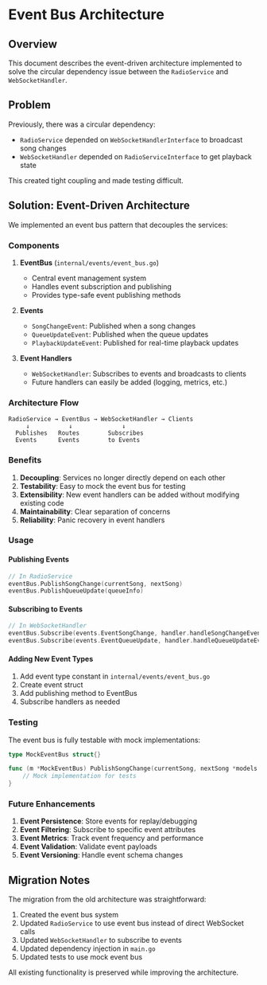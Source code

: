 # Event Bus Architecture

## Overview

This document describes the event-driven architecture implemented to solve the circular dependency issue between the `RadioService` and `WebSocketHandler`.

## Problem

Previously, there was a circular dependency:
- `RadioService` depended on `WebSocketHandlerInterface` to broadcast song changes
- `WebSocketHandler` depended on `RadioServiceInterface` to get playback state

This created tight coupling and made testing difficult.

## Solution: Event-Driven Architecture

We implemented an event bus pattern that decouples the services:

### Components

1. **EventBus** (`internal/events/event_bus.go`)
   - Central event management system
   - Handles event subscription and publishing
   - Provides type-safe event publishing methods

2. **Events**
   - `SongChangeEvent`: Published when a song changes
   - `QueueUpdateEvent`: Published when the queue updates
   - `PlaybackUpdateEvent`: Published for real-time playback updates

3. **Event Handlers**
   - `WebSocketHandler`: Subscribes to events and broadcasts to clients
   - Future handlers can easily be added (logging, metrics, etc.)

### Architecture Flow

```
RadioService → EventBus → WebSocketHandler → Clients
     ↓           ↓              ↓
  Publishes   Routes        Subscribes
  Events      Events        to Events
```

### Benefits

1. **Decoupling**: Services no longer directly depend on each other
2. **Testability**: Easy to mock the event bus for testing
3. **Extensibility**: New event handlers can be added without modifying existing code
4. **Maintainability**: Clear separation of concerns
5. **Reliability**: Panic recovery in event handlers

### Usage

#### Publishing Events

```go
// In RadioService
eventBus.PublishSongChange(currentSong, nextSong)
eventBus.PublishQueueUpdate(queueInfo)
```

#### Subscribing to Events

```go
// In WebSocketHandler
eventBus.Subscribe(events.EventSongChange, handler.handleSongChangeEvent)
eventBus.Subscribe(events.EventQueueUpdate, handler.handleQueueUpdateEvent)
```

#### Adding New Event Types

1. Add event type constant in `internal/events/event_bus.go`
2. Create event struct
3. Add publishing method to EventBus
4. Subscribe handlers as needed

### Testing

The event bus is fully testable with mock implementations:

```go
type MockEventBus struct{}

func (m *MockEventBus) PublishSongChange(currentSong, nextSong *models.Song) {
    // Mock implementation for tests
}
```

### Future Enhancements

1. **Event Persistence**: Store events for replay/debugging
2. **Event Filtering**: Subscribe to specific event attributes
3. **Event Metrics**: Track event frequency and performance
4. **Event Validation**: Validate event payloads
5. **Event Versioning**: Handle event schema changes

## Migration Notes

The migration from the old architecture was straightforward:

1. Created the event bus system
2. Updated `RadioService` to use event bus instead of direct WebSocket calls
3. Updated `WebSocketHandler` to subscribe to events
4. Updated dependency injection in `main.go`
5. Updated tests to use mock event bus

All existing functionality is preserved while improving the architecture. 